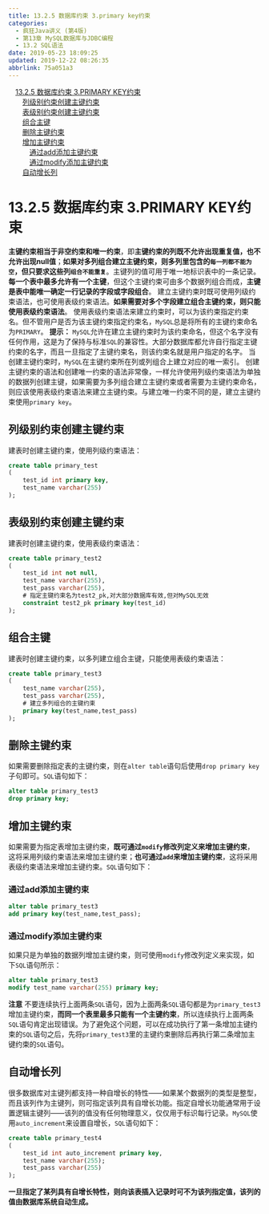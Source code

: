 ```yaml
---
title: 13.2.5 数据库约束 3.primary key约束
categories: 
  - 疯狂Java讲义 (第4版)
  - 第13章 MySQL数据库与JDBC编程
  - 13.2 SQL语法
date: 2019-05-23 18:09:25
updated: 2019-12-22 08:26:35
abbrlink: 75a051a3
---
```

<div id='my_toc'><a href="/JavaReadingNotes/75a051a3/#13-2-5-数据库约束-3-PRIMARY-KEY约束" class="header_1">13.2.5 数据库约束 3.PRIMARY KEY约束</a><br><a href="/JavaReadingNotes/75a051a3/#列级别约束创建主键约束" class="header_2">列级别约束创建主键约束</a><br><a href="/JavaReadingNotes/75a051a3/#表级别约束创建主键约束" class="header_2">表级别约束创建主键约束</a><br><a href="/JavaReadingNotes/75a051a3/#组合主键" class="header_2">组合主键</a><br><a href="/JavaReadingNotes/75a051a3/#删除主键约束" class="header_2">删除主键约束</a><br><a href="/JavaReadingNotes/75a051a3/#增加主键约束" class="header_2">增加主键约束</a><br><a href="/JavaReadingNotes/75a051a3/#通过add添加主键约束" class="header_3">通过add添加主键约束</a><br><a href="/JavaReadingNotes/75a051a3/#通过modify添加主键约束" class="header_3">通过modify添加主键约束</a><br><a href="/JavaReadingNotes/75a051a3/#自动增长列" class="header_2">自动增长列</a><br></div>
<style>.header_1{margin-left: 1em;}.header_2{margin-left: 2em;}.header_3{margin-left: 3em;}.header_4{margin-left: 4em;}.header_5{margin-left: 5em;}.header_6{margin-left: 6em;}</style>
<!--more-->
<script>if (navigator.platform.search('arm')==-1){document.getElementById('my_toc').style.display = 'none';}var e,p = document.getElementsByTagName('p');while (p.length>0) {e = p[0];e.parentElement.removeChild(e);}</script>

<!--end-->
# 13.2.5 数据库约束 3.PRIMARY KEY约束 #
**主键约束相当于非空约束和唯一约束**，即**主键约束的列既不允许出现重复值，也不允许出现null值**；**如果对多列组合建立主键约束，则多列里包含的`每一列都不能为空`，但只要求这些列`组合不能重复`**。主键列的值可用于唯一地标识表中的一条记录。
**每一个表中最多允许有一个主键**，但这个主键约束可由多个数据列组合而成，**主键是表中能唯一确定一行记录的字段或字段组合**。
建立主键约束时既可使用列级约束语法，也可使用表级约束语法。**如果需要对多个字段建立组合主键约束，则只能使用表级约束语法**。
使用表级约束语法来建立约束时，可以为该约束指定约束名。但不管用户是否为该主键约束指定约束名，`MySQL`总是将所有的主键约束命名为`PRIMARY`。
**提示：**
`MySQL`允许在建立主键约束时为该约束命名，但这个名字没有任何作用，这是为了保持与标准`SQL`的兼容性。大部分数据库都允许自行指定主键约束的名字，而且一旦指定了主键约束名，则该约束名就是用户指定的名字。
当创建主键约束时，`MySQL`在主键约束所在列或列组合上建立对应的唯一索引。
创建主键约束的语法和创建唯一约束的语法非常像，一样允许使用列级约束语法为单独的数据列创建主键，如果需要为多列组合建立主键约束或者需要为主键约束命名，则应该使用表级约束语法来建立主键约束。与建立唯一约束不同的是，建立主键约束使用`primary key`。
## 列级别约束创建主键约束 ##
建表时创建主键约束，使用列级约束语法：
```sql
create table primary_test
(
    test_id int primary key,
    test_name varchar(255)
);
```
## 表级别约束创建主键约束 ##
建表时创建主键约束，使用表级约束语法：
```sql
create table primary_test2
(
    test_id int not null,
    test_name varchar(255),
    test_pass varchar(255),
    # 指定主键约束名为test2_pk,对大部分数据库有效,但对MySQL无效
    constraint test2_pk primary key(test_id)
);
```
## 组合主键 ##
建表时创建主键约束，以多列建立组合主键，只能使用表级约束语法：
```sql
create table primary_test3
(
    test_name varchar(255),
    test_pass varchar(255),
    # 建立多列组合的主键约束
    primary key(test_name,test_pass)
);
```
## 删除主键约束 ##
如果需要删除指定表的主键约束，则在`alter table`语句后使用`drop primary key`子句即可。`SQL`语句如下：
```sql
alter table primary_test3
drop primary key;
```
## 增加主键约束 ##
如果需要为指定表增加主键约束，**既可通过`modify`修改列定义来增加主键约束**，这将采用列级约束语法来增加主键约束；**也可通过`add`来增加主键约束**，这将采用表级约束语法来增加主键约束。`SQL`语句如下：
### 通过add添加主键约束 ###
```sql
alter table primary_test3
add primary key(test_name,test_pass);
```
### 通过modify添加主键约束 ###
如果只是为单独的数据列增加主键约束，则可使用`modify`修改列定义来实现，如下`SQL`语句所示：
```sql
alter table primary_test3
modify test_name varchar(255) primary key;
```
**注意**
不要连续执行上面两条`SQL`语句，因为上面两条`SQL`语句都是为`primary_test3`增加主键约束，**而同一个表里最多只能有一个主键约束**，所以连续执行上面两条`SQL`语句肯定出现错误。为了避免这个问题，可以在成功执行了第一条增加主键约束的`SQL`语句之后，先将`primary_test3`里的主键约束删除后再执行第二条增加主键约束的`SQL`语句。
## 自动增长列 ##
很多数据库对主键列都支持一种自增长的特性——如果某个数据列的类型是整型，而且该列作为主键列，则可指定该列具有自增长功能。指定自增长功能通常用于设置逻辑主键列——该列的值没有任何物理意义，仅仅用于标识每行记录。`MySQL`使用`auto_increment`来设置自增长，`SQL`语句如下：
```sql
create table primary_test4
(
    test_id int auto_increment primary key,
    test_name varchar(255);
    test_pass varchar(255)
);
```
**一旦指定了某列具有自增长特性，则向该表插入记录时可不为该列指定值，该列的值由数据库系统自动生成。**

